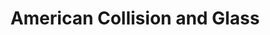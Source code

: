 ---
title: "American Collision and Glass"
url: /mio/american-collision-and-glass/
shop: car repair
---